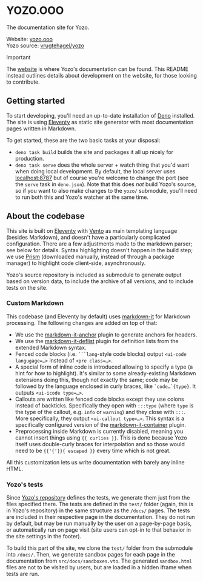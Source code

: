 # YOZO.OOO

The documentation site for Yozo.

Website: [yozo.ooo](https://yozo.ooo/) \
Yozo source: [vrugtehagel/yozo](https://github.com/vrugtehagel/yozo)

> [!IMPORTANT]
> The [website](https://yozo.ooo/) is where Yozo's documentation can be found. This README instead outlines details about development on the website, for those looking to contribute.

## Getting started

To start developing, you'll need an up-to-date installation of [Deno](https://deno.com/) installed. The site is using [Eleventy](https://11ty.dev/) as static site generator with most documentation pages written in Markdown.

To get started, these are the two basic tasks at your disposal:
- `deno task build` builds the site and packages it all up nicely for production.
- `deno task serve` does the whole server + watch thing that you'd want when doing local development. By default, the local server uses [localhost:8787](http://localhost:8787/) but of course you're welcome to change the port (see the `serve` task in `deno.json`). Note that this does _not_ build Yozo's source, so if you want to also make changes to the `yozo/` submodule, you'll need to run both this and Yozo's watcher at the same time.

## About the codebase

This site is built on [Eleventy](https://11ty.dev/) with [Vento](https://vento.js.org/) as main templating language (besides Markdown), and doesn't have a particularly complicated configuration. There are a few adjustments made to the markdown parser; see below for details. Syntax highlighting doesn't happen in the build step; we use [Prism](https://prismjs.com/) (downloaded manually, instead of through a package manager) to highlight code client-side, asynchronously.

Yozo's source repository is included as submodule to generate output based on version data, to include the archive of all versions, and to include tests on the site.

### Custom Markdown

This codebase (and Eleventy by default) uses [markdown-it](https://markdown-it.github.io/markdown-it/) for Markdown processing. The following changes are added on top of that:

- We use the [markdown-it-anchor](https://www.npmjs.com/package/markdown-it-anchor) plugin to generate anchors for headers.
- We use the [markdown-it-deflist](https://www.npmjs.com/package/markdown-it-deflist) plugin for definition lists from the extended Markdown syntax.
- Fenced code blocks (i.e. ` ```lang `-style code blocks) output `<ui-code langugage=…>` instead of `<pre class=…>`.
- A special form of inline code is introduced allowing to specify a type (a hint for how to highlight). It's similar to some already-existing Markdown extensions doing this, though not exactly the same; code may be followed by the language enclosed in curly braces, like `` `code…`{type} ``. It outputs `<ui-icode type=…>`.
- Callouts are written like fenced code blocks except they use colons instead of backticks. Specifically they open with `:::type` (where `type` is the type of the callout, e.g. `info` or `warning`) and they close with `:::`. More specifically, they output `<ui-callout type=…>`. This syntax is a specifically configured version of the [markdown-it-container](https://www.npmjs.com/package/markdown-it-container) plugin.
- Preprocessing inside Markdown is currently disabled, meaning you cannot insert things using `{{ curlies }}`. This is done because Yozo itself uses double-curly braces for interpolation and so those would need to be `{{'{'}}{ escaped }}` every time which is not great.

All this customization lets us write documentation with barely any inline HTML.

### Yozo's tests

Since [Yozo's repository](https://github.com/vrugtehagel/yozo) defines the tests, we generate them just from the files specified there. The tests are defined in the `test/` folder (again, this is in Yozo's repository) in the same structure as the `/docs/` pages. The tests are included in their respective page in the documentation. They do not run by default, but may be run manually by the user on a page-by-page basis, or automatically run on page visit (site users can opt-in to that behavior in the site settings in the footer).

To build this part of the site, we clone the `test/` folder from the submodule into `/docs/`. Then, we generate sandbox pages for each page in the documentation from `src/docs/sandboxes.vto`. The generated `sandbox.html` files are not to be visited by users, but are loaded in a hidden iframe when tests are run.
